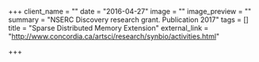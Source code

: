 +++
client_name = ""
date = "2016-04-27"
image = ""
image_preview = ""
summary = "NSERC Discovery research grant. Publication 2017"
tags = []
title = "Sparse Distributed Memory Extension"
external_link = "http://www.concordia.ca/artsci/research/synbio/activities.html"

+++
